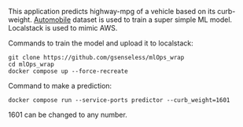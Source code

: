 This application predicts highway-mpg of a vehicle based on its curb-weight.
[Automobile](https://archive.ics.uci.edu/dataset/10/automobile) dataset is used to train a super simple ML model.
Localstack is used to mimic AWS. 

Commands to train the model and upload it to localstack:
```
git clone https://github.com/gsenseless/mlOps_wrap
cd mlOps_wrap
docker compose up --force-recreate
```
Command to make a prediction:
```
docker compose run --service-ports predictor --curb_weight=1601
```
1601 can be changed to any number.
